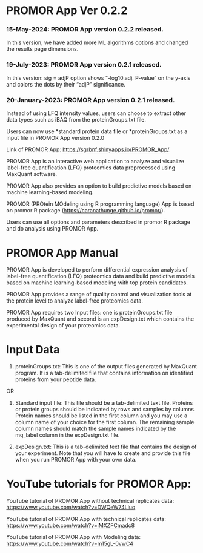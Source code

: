 # PROMOR App Ver 0.2.2
### 15-May-2024: PROMOR App version 0.2.2 released.
In this version, we have added more ML algorithms options and changed the results page dimensions.

### 19-July-2023: PROMOR App version 0.2.1 released.
In this version: sig = adjP option shows “-log10.adj. P-value” on the y-axis and colors the dots by their “adjP” significance.

### 20-January-2023: PROMOR App version 0.2.1 released.

Instead of using LFQ intensity values, users can choose to extract other data types such as iBAQ from the proteinGroups.txt file.

Users can now use *standard protein data file or *proteinGroups.txt as a input file in PROMOR App version 0.2.0


Link of PROMOR App: https://sgrbnf.shinyapps.io/PROMOR_App/

PROMOR App is an interactive web application to analyze and visualize label-free quantification (LFQ) proteomics data preprocessed using MaxQuant software.

PROMOR App also provides an option to build predictive models based on machine learning-based modeling.

PROMOR (PROtein MOdeling using R programming language) App is based on promor R package (https://caranathunge.github.io/promor/).

Users can use all options and parameters described in promor R package and do analysis using PROMOR App.

# PROMOR App Manual

PROMOR App is developed to perform differential expression analysis of label-free quantification (LFQ) proteomics data and build predictive models based on machine learning-based modeling with top protein candidates.

PROMOR App provides a range of quality control and visualization tools at the protein level to analyze label-free proteomics data.

PROMOR App requires two Input files: one is proteinGroups.txt file produced by MaxQuant and second is an expDesign.txt which contains the experimental design of your proteomics data.

# Input Data
1. proteinGroups.txt: This is one of the output files generated by MaxQuant program. It is a tab-delimited file that contains information on identified proteins from your peptide data.

OR

1. Standard input file: This file should be a tab-delimited text file. Proteins or protein groups should be indicated by rows and samples by columns. Protein names should be listed in the first column and you may use a column name of your choice for the first column. The remaining sample column names should match the sample names indicated by the mq_label column in the expDesign.txt file.

2. expDesign.txt: This is a tab-delimited text file that contains the design of your experiment. Note that you will have to create and provide this file when you run PROMOR App with your own data.

# YouTube tutorials for PROMOR App:
YouTube tutorial of PROMOR App without technical replicates data: https://www.youtube.com/watch?v=DWQeW74Lluo

YouTube tutorial of PROMOR App with technical replicates data: https://www.youtube.com/watch?v=iMXZFCmadc8

YouTube tutorial of PROMOR App with Modeling data: https://www.youtube.com/watch?v=m15gL-0vwC4
